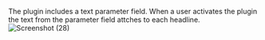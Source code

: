 The plugin includes a text parameter field.
When a user activates the plugin the text from the parameter field attches to each headline.
![Screenshot (28)](https://user-images.githubusercontent.com/62989282/163960652-86922314-da98-485b-bc2a-5d6464401adf.png)

